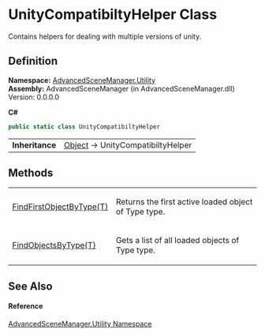 # UnityCompatibiltyHelper Class


Contains helpers for dealing with multiple versions of unity.



## Definition
**Namespace:** <a href="N_AdvancedSceneManager_Utility">AdvancedSceneManager.Utility</a>  
**Assembly:** AdvancedSceneManager (in AdvancedSceneManager.dll) Version: 0.0.0.0

**C#**
``` C#
public static class UnityCompatibiltyHelper
```

<table><tr><td><strong>Inheritance</strong></td><td><a href="https://learn.microsoft.com/dotnet/api/system.object" target="_blank" rel="noopener noreferrer">Object</a>  →  UnityCompatibiltyHelper</td></tr>
</table>



## Methods
<table>
<tr>
<td><a href="M_AdvancedSceneManager_Utility_UnityCompatibiltyHelper_FindFirstObjectByType__1">FindFirstObjectByType(T)</a></td>
<td><p>Returns the first active loaded object of Type type.</p></td></tr>
<tr>
<td><a href="M_AdvancedSceneManager_Utility_UnityCompatibiltyHelper_FindObjectsByType__1">FindObjectsByType(T)</a></td>
<td><p>Gets a list of all loaded objects of Type type.</p></td></tr>
</table>

## See Also


#### Reference
<a href="N_AdvancedSceneManager_Utility">AdvancedSceneManager.Utility Namespace</a>  

